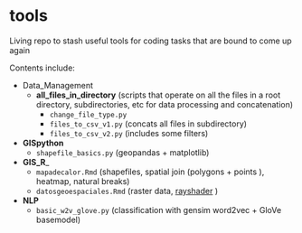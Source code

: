 # tools
Living repo to stash useful tools for coding tasks that are bound to come up again

Contents include:
* Data_Management
    * __all_files_in_directory__ (scripts that operate on all the files in a root directory, subdirectories, etc for data processing and concatenation)
      * `change_file_type.py`  
      * `files_to_csv_v1.py`  (concats all files in subdirectory)
      * `files_to_csv_v2.py`  (includes some filters)
* __GISpython__
    * `shapefile_basics.py`  (geopandas + matplotlib)
* __GIS_R___
    * `mapadecalor.Rmd`  (shapefiles, spatial join (polygons + points ), heatmap, natural breaks)
    * `datosgeoespaciales.Rmd`  (raster data, [rayshader](https://www.rayshader.com/) )
* __NLP__
    * `basic_w2v_glove.py`  (classification with gensim word2vec + GloVe basemodel)
